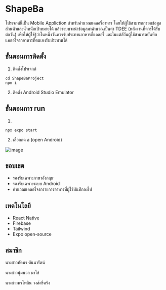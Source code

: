 # ShapeBa
  โปรเจกต์นี้เป็น Mobile Appliction สำหรับคำนวณแคลอรี่อาหาร โดยให้ผู้ใช้สามารถกรอกข้อมูลส่วนตัวและน้ำหนักเป้าหมายได้ แล้วระบบจะนำข้อมูลมาคำนวณเป็นค่า TDEE (พลังงานที่ควรได้รับต่อวัน) เพื่อให้ผู้ใช้รู้ว่าในหนึ่งวันควรรับประทานอาหารกี่แคลอรี่ และในแต่ลัวันผู้ใช้สามารถบันทึกแคลอรี่จากอาหารที่ตนเองรับประทานได้

## ขั้นตอนการติดตั้ง
1. ติดตั้งโปรเจกต์
```
cd ShapeBaProject
npm i
```
2. ติดตั้ง Android Studio Emulator
## ขั้นตอนการ run
1. 
```
npx expo start
```
2. เลือกกด a (open Android)

![image](https://github.com/llPornpilin/mobile-project-shapeba/assets/101054221/12d0505f-3427-441c-8cfc-8513f49ab18b)
## ขอบเขต
* รองรับเฉพาะภาษาอังกฤษ
* รองรับเฉพาะระบบ Android
* คำนวณแคลอรี่จากรายการอาหารที่ผู้ใช้บันทึกลงไป
## เทคโนโลยี
* React Native
* Firebase
* Tailwind
* Expo open-source
## สมาชิก
นางสาวทัตพร ตันนารัตน์

นางสาวนุ่มนวล มาไข่

นางสาวพรไพลิน วงศ์ศรีตรัง

